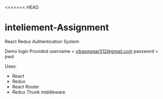 <<<<<<< HEAD
# inteliement-Assignment

React Redux Authentication System

Demo login Provided
	username = vikasmagar512@gmail.com
	password = pwd

Uses:
* React
* Redux
* React Router
* Redux Thunk middleware

